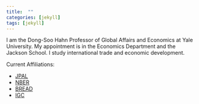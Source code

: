 ```yaml
---
title:  ""
categories: [jekyll]
tags: [jekyll]
---
```

I am the Dong-Soo Hahn Professor of Global Affairs and Economics at Yale University. My appointment is in the Economics Department and the Jackson School. I study international trade and economic development. 

Current Affiliations:
- [JPAL](https://www.povertyactionlab.org/)
- [NBER](https://nber.org/)
- [BREAD](http://ibread.org/bread/)
- [IGC](https://www.theigc.org/)
